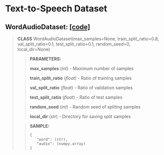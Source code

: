 # Text-to-Speech Dataset

## WordAudioDataset: [[code]](https://github.com/TeaKatz/NLP_Datasets/blob/main/src/nlp_datasets/text_to_speech/WordAudioDataset.py)
> **CLASS** WordAudioDataset(max_samples=None, train_split_ratio=0.8, val_split_ratio=0.1, test_split_ratio=0.1, random_seed=0, local_dir=None)
>
>>**PARAMETERS:**
>>
>>**max_samples** (*int*) - Maximum number of samples
>>
>>**train_split_ratio** (*float*) - Ratio of training samples
>>
>>**val_split_ratio** (*float*) - Ratio of validation samples
>>
>>**test_split_ratio** (*float*) - Ratio of test samples
>>
>>**random_seed** (*int*) - Random seed of spliting samples
>>
>>**local_dir** (*str*) - Directory for saving split samples
>
>>**SAMPLE:**
>>```
>>{
>>    "word": (str),
>>    "audio": (numpy.array)
>>}
>>```